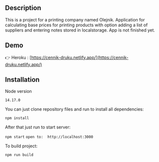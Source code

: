 
## Description
This is a project for a printing company named Olejnik.
Application for calculating base prices for printing products with option
adding a list of suppliers and entering notes stored in localstorage.
App is not finished yet.


## Demo

 👉 Heroku : [https://cennik-druku.netlify.app/](https://cennik-druku.netlify.app/)

## Installation

Node version

`14.17.0`

You can just clone repository files and run to install all dependencies:

`npm install`

After that just run to start server:

`npm start`
`open to:  http://localhost:3000`

To build project:

`npm run build`

